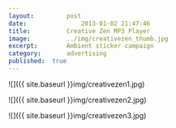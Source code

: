 ```yaml
---
layout:			post
date:				2013-01-02 21:47:46
title:			Creative Zen MP3 Player
image:			../img/creativezen_thumb.jpg
excerpt:		Ambient sticker campaign
category:		advertising
published:	true
---
```


![]({{ site.baseurl }}img/creativezen1.jpg)

![]({{ site.baseurl }}img/creativezen2.jpg)

![]({{ site.baseurl }}img/creativezen3.jpg)

